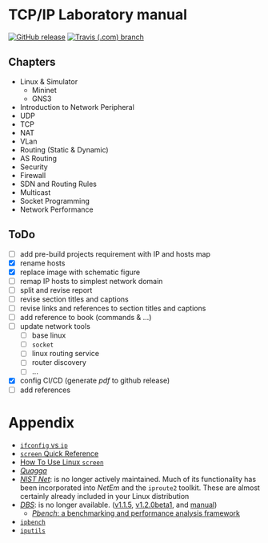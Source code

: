 # TCP/IP Laboratory manual

[![GitHub release](https://img.shields.io/github/release/amirhakh/TCP-IP-Laboratory.svg?style=flat-square)](https://github.com/amirhakh/TCP-IP-Laboratory/releases/latest)
[![Travis (.com) branch](https://img.shields.io/travis/com/amirhakh/TCP-IP-Laboratory/master.svg?style=flat-square)](https://travis-ci.com/amirhakh/TCP-IP-Laboratory)


## Chapters

* Linux & Simulator
  * Mininet
  * GNS3
* Introduction to Network Peripheral
* UDP
* TCP
* NAT
* VLan
* Routing (Static & Dynamic)
* AS Routing
* Security
* Firewall
* SDN and Routing Rules
* Multicast
* Socket Programming
* Network Performance

## ToDo

* [ ] add pre-build projects requirement with IP and hosts map
* [x] rename hosts
* [x] replace image with schematic figure
* [ ] remap IP hosts to simplest network domain
* [ ] split and revise report
* [ ] revise section titles and captions
* [ ] revise links and references to section titles and captions
* [ ] add reference to book (commands & ...)
* [ ] update network tools
  * [ ] base linux
  * [ ] `socket`
  * [ ] linux routing service
  * [ ] router discovery
  * [ ] ...
* [x] config CI/CD (generate _pdf_ to github release)
* [ ] add references

# Appendix

* [`ifconfig` vs `ip`](https://p5r.uk/blog/2010/ifconfig-ip-comparison.html)
* [`screen` Quick Reference](http://aperiodic.net/screen/quick_reference)
* [How To Use Linux `screen`](https://linuxize.com/post/how-to-use-linux-screen/)
* [_Quagga_](http://download.savannah.gnu.org/releases/quagga/)
* [_NIST Net_](https://www-x.antd.nist.gov/nistnet/): is no longer actively maintained. Much of its functionality has been incorporated into _NetEm_ and the `iproute2` toolkit. These are almost certainly already included in your Linux distribution
* [_DBS_](http://ns1.ai3.net/products/dbs): is no longer available. ([v1.1.5](http://www.kusa.ac.jp/~yukio-m/dbs/software1.1.5/dbs-1.1.5.tar.gz), [v1.2.0beta1](http://www.kusa.ac.jp/~yukio-m/dbs/software1.2.0beta1/dbs-1.2.0beta1.tar.gz), and [manual](http://www.kusa.ac.jp/~yukio-m/dbs/dbs_man.html))
    * [_Pbench_: a benchmarking and performance analysis framework](https://distributed-system-analysis.github.io/pbench/)
* [`ipbench`](http://ipbench.sourceforge.net)
* [`iputils`](https://github.com/iputils/iputils)
